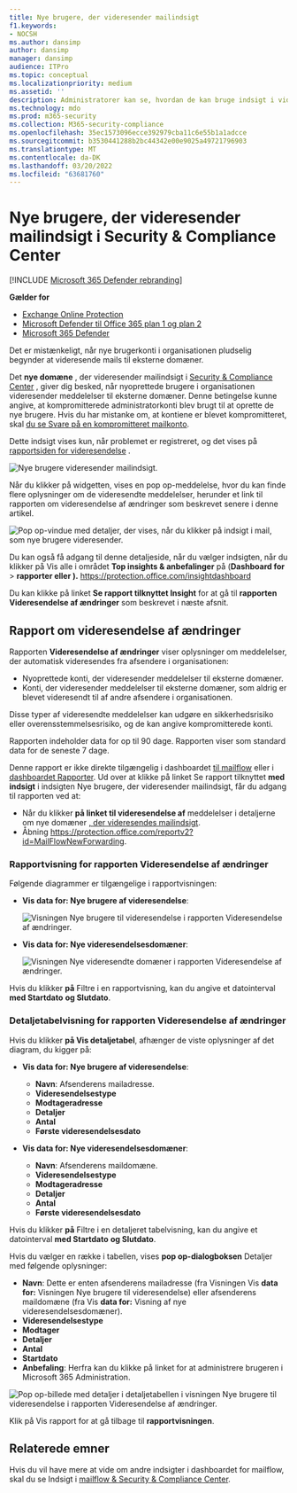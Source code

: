 ```yaml
---
title: Nye brugere, der videresender mailindsigt
f1.keywords:
- NOCSH
ms.author: dansimp
author: dansimp
manager: dansimp
audience: ITPro
ms.topic: conceptual
ms.localizationpriority: medium
ms.assetid: ''
description: Administratorer kan se, hvordan de kan bruge indsigt i videresendelse af mail i Security & Compliance Center til at undersøge, hvornår brugerne i organisationen videresender meddelelser til nye domæner.
ms.technology: mdo
ms.prod: m365-security
ms.collection: M365-security-compliance
ms.openlocfilehash: 35ec1573096ecce392979cba11c6e55b1a1adcce
ms.sourcegitcommit: b3530441288b2bc44342e00e9025a49721796903
ms.translationtype: MT
ms.contentlocale: da-DK
ms.lasthandoff: 03/20/2022
ms.locfileid: "63681760"
---
```

# <a name="new-users-forwarding-email-insight-in-the-security--compliance-center"></a>Nye brugere, der videresender mailindsigt i Security & Compliance Center

[!INCLUDE [Microsoft 365 Defender rebranding](../includes/microsoft-defender-for-office.md)]

**Gælder for**
- [Exchange Online Protection](exchange-online-protection-overview.md)
- [Microsoft Defender til Office 365 plan 1 og plan 2](defender-for-office-365.md)
- [Microsoft 365 Defender](../defender/microsoft-365-defender.md)

Det er mistænkeligt, når nye brugerkonti i organisationen pludselig begynder at videresende mails til eksterne domæner.

Det **nye domæne** , der videresender mailindsigt i [Security & Compliance Center](https://protection.office.com) , giver dig besked, når nyoprettede brugere i organisationen videresender meddelelser til eksterne domæner. Denne betingelse kunne angive, at kompromitterede administratorkonti blev brugt til at oprette de nye brugere. Hvis du har mistanke om, at kontiene er blevet kompromitteret, skal [du se Svare på en kompromitteret mailkonto](responding-to-a-compromised-email-account.md).

Dette indsigt vises kun, når problemet er registreret, og det vises på [rapportsiden for videresendelse](view-mail-flow-reports.md#forwarding-report) .

![Nye brugere videresender mailindsigt.](../../media/mfi-new-users-forwarding-email.png)

Når du klikker på widgetten, vises en pop op-meddelelse, hvor du kan finde flere oplysninger om de videresendte meddelelser, herunder [](#forwarding-modifications-report) et link til rapporten om videresendelse af ændringer som beskrevet senere i denne artikel.

![Pop op-vindue med detaljer, der vises, når du klikker på indsigt i mail, som nye brugere videresender.](../../media/mfi-new-users-forwarding-email-details.png)

Du kan også få adgang til denne detaljeside, når du vælger indsigten,  når du klikker på Vis alle i området **Top insights & anbefalinger** på (**Dashboard for** \> **rapporter eller ).** <https://protection.office.com/insightdashboard>

Du kan klikke på linket **Se rapport tilknyttet Insight** for at gå til **rapporten Videresendelse af ændringer** som beskrevet i næste afsnit.

## <a name="forwarding-modifications-report"></a>Rapport om videresendelse af ændringer

Rapporten **Videresendelse af ændringer** viser oplysninger om meddelelser, der automatisk videresendes fra afsendere i organisationen:

- Nyoprettede konti, der videresender meddelelser til eksterne domæner.
- Konti, der videresender meddelelser til eksterne domæner, som aldrig er blevet videresendt til af andre afsendere i organisationen.

Disse typer af videresendte meddelelser kan udgøre en sikkerhedsrisiko eller overensstemmelsesrisiko, og de kan angive kompromitterede konti.

Rapporten indeholder data for op til 90 dage. Rapporten viser som standard data for de seneste 7 dage.

Denne rapport er ikke direkte tilgængelig i dashboardet [til mailflow](mail-flow-insights-v2.md) eller i [dashboardet Rapporter](view-mail-flow-reports.md). Ud over at klikke på linket Se rapport tilknyttet **med indsigt** i indsigten  Nye brugere, der videresender mailindsigt, får du adgang til rapporten ved at:

- Når du klikker **på linket til videresendelse af** meddelelser i detaljerne om nye domæner [, der videresendes mailindsigt](mfi-new-domains-being-forwarded-email.md).
- Åbning <https://protection.office.com/reportv2?id=MailFlowNewForwarding>.

### <a name="report-view-for-the-forwarding-modifications-report"></a>Rapportvisning for rapporten Videresendelse af ændringer

Følgende diagrammer er tilgængelige i rapportvisningen:

- **Vis data for: Nye brugere af videresendelse**:

  ![Visningen Nye brugere til videresendelse i rapporten Videresendelse af ændringer.](../../media/forwarding-modifications-report-new-forwarding-users.png)

- **Vis data for: Nye videresendelsesdomæner**:

  ![Visningen Nye videresendte domæner i rapporten Videresendelse af ændringer.](../../media/forwarding-modifications-report-new-forwarded-domains.png)

Hvis du klikker **på** Filtre i en rapportvisning, kan du angive et datointerval **med Startdato** **og Slutdato**.

### <a name="details-table-view-for-the-forwarding-modifications-report"></a>Detaljetabelvisning for rapporten Videresendelse af ændringer

Hvis du klikker **på Vis detaljetabel**, afhænger de viste oplysninger af det diagram, du kigger på:

- **Vis data for: Nye brugere af videresendelse**:

  - **Navn**: Afsenderens mailadresse.
  - **Videresendelsestype**
  - **Modtageradresse**
  - **Detaljer**
  - **Antal**
  - **Første videresendelsesdato**

- **Vis data for: Nye videresendelsesdomæner**:

  - **Navn**: Afsenderens maildomæne.
  - **Videresendelsestype**
  - **Modtageradresse**
  - **Detaljer**
  - **Antal**
  - **Første videresendelsesdato**

Hvis du klikker **på** Filtre i en detaljeret tabelvisning, kan du angive et datointerval **med Startdato** **og Slutdato**.

Hvis du vælger en række i tabellen, vises **pop op-dialogboksen** Detaljer med følgende oplysninger:

- **Navn**: Dette er enten afsenderens mailadresse (fra Visningen Vis **data for:** Visningen Nye brugere til videresendelse) eller afsenderens maildomæne (fra Vis **data for:** Visning af nye videresendelsesdomæner).
- **Videresendelsestype**
- **Modtager**
- **Detaljer**
- **Antal**
- **Startdato**
- **Anbefaling**: Herfra kan du klikke på linket for at administrere brugeren i Microsoft 365 Administration.

![Pop op-billede med detaljer i detaljetabellen i visningen Nye brugere til videresendelse i rapporten Videresendelse af ændringer.](../../media/mfi-forwarding-modifications-report-new-forwarding-users-view-details-table-details.png)

Klik på Vis rapport for at gå tilbage til **rapportvisningen**.

## <a name="related-topics"></a>Relaterede emner

Hvis du vil have mere at vide om andre indsigter i dashboardet for mailflow, skal du se Indsigt i [mailflow & Security & Compliance Center](mail-flow-insights-v2.md).
